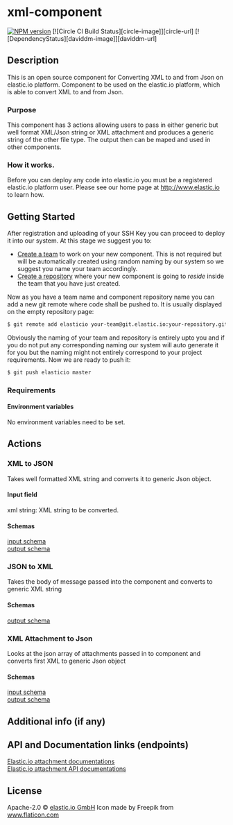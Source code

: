 
# xml-component
[![NPM version][npm-image]][npm-url]
[![Circle CI Build Status][circle-image]][circle-url]
[![DependencyStatus][daviddm-image]][daviddm-url]

## Description
This is an open source component for Converting XML to and from Json on elastic.io platform.
Component to be used on the elastic.io platform, which is able to convert XML to and from Json. 
### Purpose
This component has 3 actions allowing users to pass in either generic but well format XML/Json string or XML attachment and produces a generic string of the other file type. The output then can be maped and used in other components. 

### How it works. 
Before you can deploy any code into elastic.io you must be a registered elastic.io platform user. Please see our home page at http://www.elastic.io to learn how.

## Getting Started

After registration and uploading of your SSH Key you can proceed to deploy it into our system. At this stage we suggest you to:
* [Create a team](http://docs.elastic.io/docs/teams) to work on your new component. This is not required but will be automatically created using random naming by our system so we suggest you name your team accordingly.
* [Create a repository](http://docs.elastic.io/docs/component-repositories) where your new component is going to *reside* inside the team that you have just created.

Now as you have a team name and component repository name you can add a new git remote where code shall be pushed to. It is usually displayed on the empty repository page:

```bash
$ git remote add elasticio your-team@git.elastic.io:your-repository.git
```

Obviously the naming of your team and repository is entirely upto you and if you do not put any corresponding naming our system will auto generate it for you but the naming might not entirely correspond to your project requirements.
Now we are ready to push it:

```bash
$ git push elasticio master
```

### Requirements
#### Environment variables 
No environment variables need to be set.

## Actions
### XML to JSON
Takes well formatted XML string and converts it to generic Json object.
#### Input field
xml string: XML string to be converted. 

#### Schemas 
[input schema](ib/schemas/xmlToJson.in.json) \
[output schema](ib/schemas/xmlToJson.out.json)


### JSON to XML 
Takes the body of message passed into the component and converts to generic XML string 

#### Schemas 
[output schema](ib/schemas/jsonToXml.out.json)

### XML Attachment to Json
Looks at the json array of attachments passed in to component and converts first XML to generic Json object 

#### Schemas
[input schema](lib/schemas/attachmentToJson.in.json) \
[output schema](ib/schemas/xmlToJson.out.json)


## Additional info (if any)
## <System> API and Documentation links (endpoints)
[Elastic.io attachment documentations](https://support.elastic.io/support/solutions/articles/14000057806-working-with-binary-data-attachments-) \
[Elastic.io attachment API documentations](https://api.elastic.io/v2/docs/#resources)


## License

Apache-2.0 © [elastic.io GmbH](https://elastic.io)
Icon made by Freepik from www.flaticon.com 

[npm-image]: https://badge.fury.io/js/xml-component.svg
[npm-url]: https://npmjs.org/package/xml-component
[travis-image]: https://travis-ci.org/elasticio/xml-component.svg?branch=master
[travis-url]: https://travis-ci.org/elasticio/xml-component
